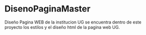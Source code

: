 # DisenoPaginaMaster
Diseño Pagina WEB de la institucion UG
se encuentra dentro de este proyecto los estilos y el diseño html de la pagina web UG.

